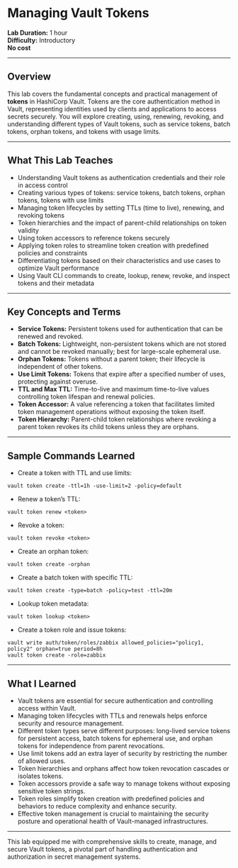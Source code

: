 # Managing Vault Tokens

**Lab Duration:** 1 hour  
**Difficulty:** Introductory  
**No cost**

---

## Overview

This lab covers the fundamental concepts and practical management of **tokens** in HashiCorp Vault. Tokens are the core authentication method in Vault, representing identities used by clients and applications to access secrets securely. You will explore creating, using, renewing, revoking, and understanding different types of Vault tokens, such as service tokens, batch tokens, orphan tokens, and tokens with usage limits.

---

## What This Lab Teaches

- Understanding Vault tokens as authentication credentials and their role in access control  
- Creating various types of tokens: service tokens, batch tokens, orphan tokens, tokens with use limits  
- Managing token lifecycles by setting TTLs (time to live), renewing, and revoking tokens  
- Token hierarchies and the impact of parent-child relationships on token validity  
- Using token accessors to reference tokens securely  
- Applying token roles to streamline token creation with predefined policies and constraints  
- Differentiating tokens based on their characteristics and use cases to optimize Vault performance  
- Using Vault CLI commands to create, lookup, renew, revoke, and inspect tokens and their metadata  

---

## Key Concepts and Terms

- **Service Tokens:** Persistent tokens used for authentication that can be renewed and revoked.  
- **Batch Tokens:** Lightweight, non-persistent tokens which are not stored and cannot be revoked manually; best for large-scale ephemeral use.  
- **Orphan Tokens:** Tokens without a parent token; their lifecycle is independent of other tokens.  
- **Use Limit Tokens:** Tokens that expire after a specified number of uses, protecting against overuse.  
- **TTL and Max TTL:** Time-to-live and maximum time-to-live values controlling token lifespan and renewal policies.  
- **Token Accessor:** A value referencing a token that facilitates limited token management operations without exposing the token itself.  
- **Token Hierarchy:** Parent-child token relationships where revoking a parent token revokes its child tokens unless they are orphans.  

---

## Sample Commands Learned

- Create a token with TTL and use limits:
```
vault token create -ttl=1h -use-limit=2 -policy=default
```

- Renew a token’s TTL:
```
vault token renew <token>
```

- Revoke a token:
```
vault token revoke <token>
```

- Create an orphan token:
```
vault token create -orphan
```

- Create a batch token with specific TTL:
```
vault token create -type=batch -policy=test -ttl=20m
```

- Lookup token metadata:
```
vault token lookup <token>
```

- Create a token role and issue tokens:
```
vault write auth/token/roles/zabbix allowed_policies="policy1, policy2" orphan=true period=8h
vault token create -role=zabbix
```

---

## What I Learned

- Vault tokens are essential for secure authentication and controlling access within Vault.  
- Managing token lifecycles with TTLs and renewals helps enforce security and resource management.  
- Different token types serve different purposes: long-lived service tokens for persistent access, batch tokens for ephemeral use, and orphan tokens for independence from parent revocations.  
- Use limit tokens add an extra layer of security by restricting the number of allowed uses.  
- Token hierarchies and orphans affect how token revocation cascades or isolates tokens.  
- Token accessors provide a safe way to manage tokens without exposing sensitive token strings.  
- Token roles simplify token creation with predefined policies and behaviors to reduce complexity and enhance security.  
- Effective token management is crucial to maintaining the security posture and operational health of Vault-managed infrastructures.  

---

This lab equipped me with comprehensive skills to create, manage, and secure Vault tokens, a pivotal part of handling authentication and authorization in secret management systems.